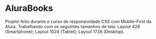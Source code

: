 # AluraBooks
Projeto feito durante o curso de responsividade CSS com Mobile-First da Alura.
Trabalhando com os seguintes tamanhos de tela:
Layout 428 (Smartphone);
Layout 1024 (Tablet);
Layout 1728 (Desktop).

